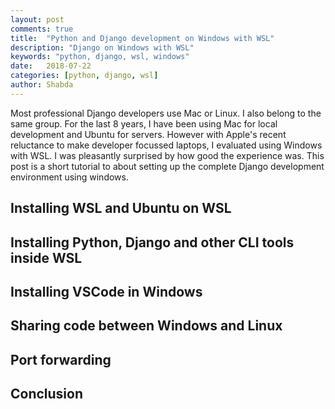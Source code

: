 ```yaml
---
layout: post
comments: true
title:  "Python and Django development on Windows with WSL"
description: "Django on Windows with WSL"
keywords: "python, django, wsl, windows"
date:   2018-07-22
categories: [python, django, wsl]
author: Shabda
---
```


Most professional Django developers use Mac or Linux. I also belong to the same group. For the last 8 years, I have been using Mac for local development and Ubuntu for servers. However with Apple's recent reluctance to make developer focussed laptops, I evaluated using Windows with WSL. I was pleasantly surprised by how good the experience was. This post is a short tutorial to about setting up the complete Django development environment using windows.

Installing WSL and Ubuntu on WSL
------------------------------------

Installing Python, Django and other CLI tools inside WSL
--------------------------------------------------------

Installing VSCode in Windows
---------------------------------------

Sharing code between Windows and Linux
-----------------------------------------

Port forwarding
-------------------

Conclusion
----------------